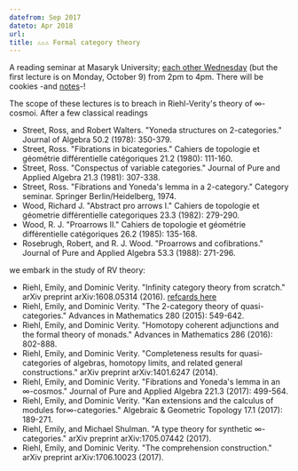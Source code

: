 ```yaml
---
datefrom: Sep 2017
dateto: Apr 2018
url: 
title: ⚠⚠⚠ Formal category theory
---
```


A reading seminar at Masaryk University; [each other Wednesday](stuff/project.org) (but the first lecture is on Monday, October 9) from 2pm to 4pm. There will be cookies -and [notes](stuff/course_muni-formal.pdf)-!

The scope of these lectures is to breach in Riehl-Verity's theory of $\infty$-cosmoi. After a few classical readings

  - Street, Ross, and Robert Walters. "Yoneda structures on 2-categories." Journal of Algebra 50.2 (1978): 350-379.
  - Street, Ross. "Fibrations in bicategories." Cahiers de topologie et géométrie différentielle catégoriques 21.2 (1980): 111-160.
  - Street, Ross. "Conspectus of variable categories." Journal of Pure and Applied Algebra 21.3 (1981): 307-338.
  - Street, Ross. "Fibrations and Yoneda's lemma in a 2-category." Category seminar. Springer Berlin/Heidelberg, 1974.
  - Wood, Richard J. "Abstract pro arrows I." Cahiers de topologie et géometrie différentielle categoriques 23.3 (1982): 279-290.
  - Wood, R. J. "Proarrows II." Cahiers de topologie et géométrie différentielle catégoriques 26.2 (1985): 135-168.
  - Rosebrugh, Robert, and R. J. Wood. "Proarrows and cofibrations." Journal of Pure and Applied Algebra 53.3 (1988): 271-296.

we embark in the study of RV theory:

  - Riehl, Emily, and Dominic Verity. "Infinity category theory from scratch." arXiv preprint arXiv:1608.05314 (2016). [refcards here](stuff/cosmoi.pdf)
  - Riehl, Emily, and Dominic Verity. "The 2-category theory of quasi-categories." Advances in Mathematics 280 (2015): 549-642.
  - Riehl, Emily, and Dominic Verity. "Homotopy coherent adjunctions and the formal theory of monads." Advances in Mathematics 286 (2016): 802-888.
  - Riehl, Emily, and Dominic Verity. "Completeness results for quasi-categories of algebras, homotopy limits, and related general constructions." arXiv preprint arXiv:1401.6247 (2014).
  - Riehl, Emily, and Dominic Verity. "Fibrations and Yoneda's lemma in an $\infty$-cosmos." Journal of Pure and Applied Algebra 221.3 (2017): 499-564.
  - Riehl, Emily, and Dominic Verity. "Kan extensions and the calculus of modules for$\infty$-categories." Algebraic & Geometric Topology 17.1 (2017): 189-271.
  - Riehl, Emily, and Michael Shulman. "A type theory for synthetic $\infty$-categories." arXiv preprint arXiv:1705.07442 (2017).
  - Riehl, Emily, and Dominic Verity. "The comprehension construction." arXiv preprint arXiv:1706.10023 (2017).